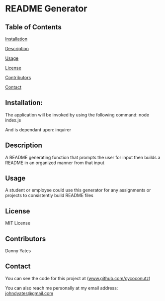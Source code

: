 # README Generator



## Table of Contents

[Installation](#installation)

[Description](#description)

[Usage](#usage)

[License](#license)

[Contributors](#contributors)

[Contact](#contact)



## Installation:
The application will be invoked by using the following command:
node index.js

And is dependant upon:
inquirer

## Description
A README generating function that prompts the user for input then builds a README in an organized manner from that input

## Usage
A student or employee could use this generator for any assignments or projects to consistently build README files

## License
MIT License

## Contributors
Danny Yates

## Contact

You can see the code for this project at (www.github.com/cycoconutz)

You can also reach me personally at my email address: johndyates@gmail.com
